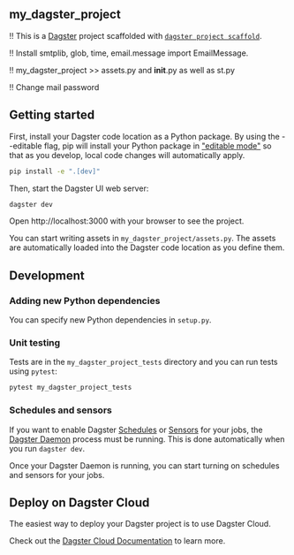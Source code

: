 ## my_dagster_project

!! This is a [Dagster](https://dagster.io/) project scaffolded with [`dagster project scaffold`](https://docs.dagster.io/getting-started/create-new-project).

!! Install smtplib, glob, time, email.message import EmailMessage.

!! my_dagster_project >> assets.py and __init__.py as well as st.py

!! Change mail password

## Getting started

First, install your Dagster code location as a Python package. By using the --editable flag, pip will install your Python package in ["editable mode"](https://pip.pypa.io/en/latest/topics/local-project-installs/#editable-installs) so that as you develop, local code changes will automatically apply.

```bash
pip install -e ".[dev]"
```

Then, start the Dagster UI web server:

```bash
dagster dev
```

Open http://localhost:3000 with your browser to see the project.

You can start writing assets in `my_dagster_project/assets.py`. The assets are automatically loaded into the Dagster code location as you define them.

## Development


### Adding new Python dependencies

You can specify new Python dependencies in `setup.py`.

### Unit testing

Tests are in the `my_dagster_project_tests` directory and you can run tests using `pytest`:

```bash
pytest my_dagster_project_tests
```

### Schedules and sensors

If you want to enable Dagster [Schedules](https://docs.dagster.io/concepts/partitions-schedules-sensors/schedules) or [Sensors](https://docs.dagster.io/concepts/partitions-schedules-sensors/sensors) for your jobs, the [Dagster Daemon](https://docs.dagster.io/deployment/dagster-daemon) process must be running. This is done automatically when you run `dagster dev`.

Once your Dagster Daemon is running, you can start turning on schedules and sensors for your jobs.

## Deploy on Dagster Cloud

The easiest way to deploy your Dagster project is to use Dagster Cloud.

Check out the [Dagster Cloud Documentation](https://docs.dagster.cloud) to learn more.
